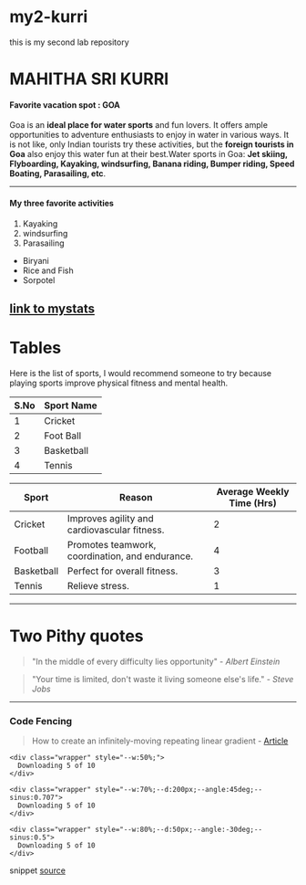 # my2-kurri
this is my second  lab repository
# MAHITHA SRI KURRI
#### Favorite vacation spot : GOA
Goa is an **ideal place for water sports** and fun lovers. It offers ample opportunities to adventure enthusiasts to enjoy in water in various ways. It is not like, only Indian tourists try these activities, but the **foreign tourists in Goa** also enjoy this water fun at their best.Water sports in Goa: **Jet skiing, Flyboarding, Kayaking, windsurfing, Banana riding, Bumper riding, Speed Boating, Parasailing, etc**.

---
#### My three favorite activities
1. Kayaking
2. windsurfing
3. Parasailing
- Biryani
- Rice and Fish
- Sorpotel

[link to mystats](MyStats.md)
---
# Tables

Here is the list of sports, I would recommend someone to try because playing sports improve physical fitness and mental health.

| S.No  | Sport Name|
| ------- | ------- |
| 1  | Cricket      |
| 2  | Foot Ball    |
| 3  | Basketball   |
| 4  | Tennis       |

| Sport              |  Reason                              | Average Weekly Time (Hrs) |
| -------------------| --------------------------------------------------| ------------------------------ |
| Cricket             |  Improves agility and cardiovascular fitness. | 2                         |
| Football            | Promotes teamwork, coordination, and endurance.   | 4                     |
| Basketball          | Perfect for overall fitness. | 3                          |
| Tennis             | Relieve stress.         | 1                          |

---
# Two Pithy quotes

> "In the middle of every difficulty lies opportunity" - *Albert Einstein*

> "Your time is limited, don't waste it living someone else's life." - *Steve Jobs*

---
### Code Fencing
>  How to create an infinitely-moving repeating linear gradient - [Article](https://stackoverflow.com/questions/63787241/css-how-to-create-an-infinitely-moving-repeating-linear-gradient)

```
<div class="wrapper" style="--w:50%;">
  Downloading 5 of 10
</div>

<div class="wrapper" style="--w:70%;--d:200px;--angle:45deg;--sinus:0.707">
  Downloading 5 of 10
</div>

<div class="wrapper" style="--w:80%;--d:50px;--angle:-30deg;--sinus:0.5">
  Downloading 5 of 10
</div>
```
snippet [source](https://css-tricks.com/snippets/css/css-repeating-gradients/)



